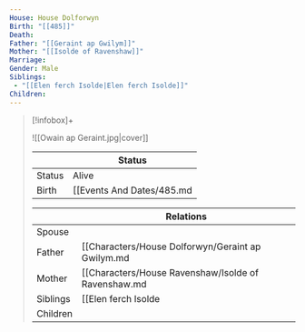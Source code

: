 ```yaml
---
House: House Dolforwyn
Birth: "[[485]]"
Death:
Father: "[[Geraint ap Gwilym]]"
Mother: "[[Isolde of Ravenshaw]]"
Marriage:
Gender: Male
Siblings:
 - "[[Elen ferch Isolde|Elen ferch Isolde]]"
Children: 
---
```


 >[!infobox]+
 >
 >![[Owain ap Geraint.jpg|cover]]
 >
 >|| Status   |
> | ---- | ---- |
> |Status| Alive|
> |Birth|[[Events And Dates/485.md|485]] <small>(Age 0)</small>  |
>
>||Relations |
>|--|--------|
>|Spouse|  |
>|Father| [[Characters/House Dolforwyn/Geraint ap Gwilym.md|Geraint ap Gwilym]] |
>|Mother| [[Characters/House Ravenshaw/Isolde of Ravenshaw.md|Isolde of Ravenshaw]] |
>|Siblings|[[Elen ferch Isolde|Elen ferch Isolde]] (Older Sister) |
>|Children||
>

